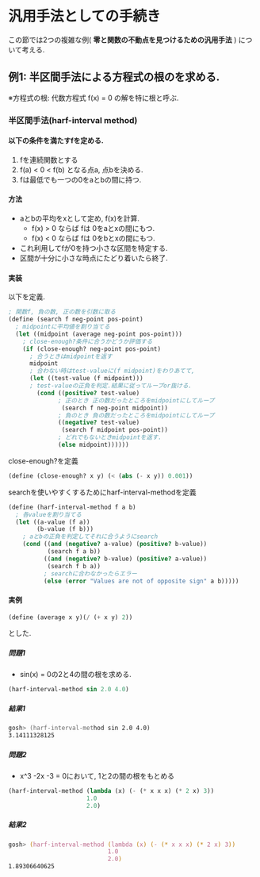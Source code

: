 # 汎用手法としての手続き

この節では2つの複雑な例( **零と関数の不動点を見つけるための汎用手法** )
について考える.

## 例1: 半区間手法による方程式の根のを求める.

※方程式の根: 代数方程式 f(x) = 0 の解を特に根と呼ぶ.

### 半区間手法(harf-interval method)

#### 以下の条件を満たすfを定める.

1. fを連続関数とする
2. f(a) < 0 < f(b) となる点a, 点bを決める.
3. fは最低でも一つの0をaとbの間に持つ.

#### 方法

- aとbの平均をxとして定め, f(x)を計算.
  - f(x) > 0 ならば fは 0をaとxの間にもつ.
  - f(x) < 0 ならば fは 0をbとxの間にもつ.
- これ利用してfが0を持つ小さな区間を特定する.
- 区間が十分に小さな時点にたどり着いたら終了.

#### 実装
以下を定義.
```scheme
; 関数f, 負の数, 正の数を引数に取る
(define (search f neg-point pos-point)
  ; midpointに平均値を割り当てる
  (let ((midpoint (average neg-point pos-point)))
    ; close-enough?条件に合うかどうか評価する
    (if (close-enough? neg-point pos-point)
      ; 合うときはmidpointを返す
      midpoint
      ; 合わない時はtest-valueに(f midpoint)をわりあてて,
      (let ((test-value (f midpoint)))
      ; test-valueの正負を判定.結果に従ってループor抜ける.
        (cond ((positive? test-value)
              ; 正のとき 正の数だったところをmidpointにしてループ
               (search f neg-point midpoint))
              ; 負のとき 負の数だったところをmidpointにしてループ
              ((negative? test-value)
               (search f midpoint pos-point))
              ; どれでもないときmidpointを返す.
              (else midpoint))))))
```

close-enough?を定義
```scheme
(define (close-enough? x y) (< (abs (- x y)) 0.001))
```

searchを使いやすくするためにharf-interval-methodを定義
```scheme
(define (harf-interval-method f a b)
  ; 各valueを割り当てる
  (let ((a-value (f a))
        (b-value (f b)))
    ; aとbの正負を判定してそれに合うようにsearch
    (cond ((and (negative? a-value) (positive? b-value))
           (search f a b))
          ((and (negative? b-value) (positive? a-value))
           (search f b a))
          ; searchに合わなかったらエラー
          (else (error "Values are not of opposite sign" a b)))))
```

#### 実例

```scheme
(define (average x y)(/ (+ x y) 2))
```
とした.

##### 問題1
- sin(x) = 0の2と4の間の根を求める.

```scheme
(harf-interval-method sin 2.0 4.0)
```

##### 結果1
```zsh
gosh> (harf-interval-method sin 2.0 4.0)
3.14111328125
```

##### 問題2
- x^3 -2x -3 = 0において, 1と2の間の根をもとめる

```scheme
(harf-interval-method (lambda (x) (- (* x x x) (* 2 x) 3))
                      1.0
                      2.0)
```

##### 結果2
```zsh
gosh> (harf-interval-method (lambda (x) (- (* x x x) (* 2 x) 3))
                            1.0
                            2.0)
1.89306640625
```
